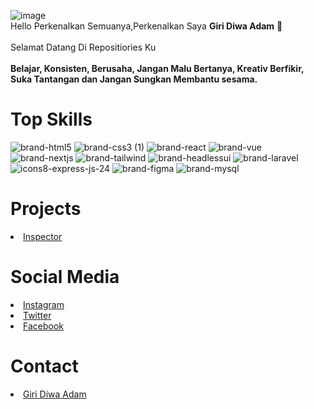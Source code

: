 ![image](https://github.com/Giridiwa319/Giridiwa319/assets/44721619/2d482b6d-7530-4861-b7d6-875610c4d977)
<br/>
Hello Perkenalkan Semuanya,Perkenalkan Saya **Giri Diwa Adam**  👋
<br>
<br>Selamat Datang Di Repositiories Ku
<br>
<br>**Belajar, Konsisten, Berusaha, Jangan Malu Bertanya, Kreativ Berfikir, Suka Tantangan dan Jangan Sungkan Membantu sesama.**
# Top Skills 
![brand-html5](https://github.com/Giridiwa319/Giridiwa319/assets/44721619/292f6943-64ac-4e6c-a3a2-4490b125f9bf) ![brand-css3 (1)](https://github.com/Giridiwa319/Giridiwa319/assets/44721619/3e3e89e9-19b7-4c31-8284-9f88aab5af18) ![brand-react](https://github.com/Giridiwa319/Giridiwa319/assets/44721619/6fe5d5d0-2aaf-490c-8458-d4c6a96d8b6b) ![brand-vue](https://github.com/Giridiwa319/Giridiwa319/assets/44721619/b30d012a-7e25-4adf-b45a-f7478a6a0a34) ![brand-nextjs](https://github.com/Giridiwa319/Giridiwa319/assets/44721619/333fb50b-5dcb-426d-b9e5-635213ff696d) ![brand-tailwind](https://github.com/Giridiwa319/Giridiwa319/assets/44721619/89ed19c5-bf08-4085-8549-beb91ae5a830) ![brand-headlessui](https://github.com/Giridiwa319/Giridiwa319/assets/44721619/f600830b-89f6-44ed-bce3-f1ba9d1bfde5)
![brand-laravel](https://github.com/Giridiwa319/Giridiwa319/assets/44721619/cb2163e0-6820-4855-a6ed-566bbd28fac9) ![icons8-express-js-24](https://github.com/Giridiwa319/Giridiwa319/assets/44721619/2f1cee4e-61d4-40af-b06b-6fae608a6657) ![brand-figma](https://github.com/Giridiwa319/Giridiwa319/assets/44721619/a2bec434-9a6e-4164-8038-3802d9a44f98) ![brand-mysql](https://github.com/Giridiwa319/Giridiwa319/assets/44721619/e041f9c4-471b-40cd-b57c-bcb170b08cd6)

# Projects
<li><a href="https://inspector-app.xyz">Inspector</a></li>

# Social Media
<li><a href="https://instagram.com/giri_diwa">Instagram</a></li>
<li><a href="https://x.com/giri_diwa">Twitter</a></li>
<li><a href="https://www.facebook.com/giri.diwa.1/">Facebook</a></li>

# Contact
<li><a href="giridiwa97@gmail.com">Giri Diwa Adam</li>
